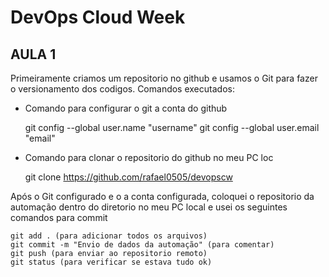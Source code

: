 # **DevOps Cloud Week**

## **AULA 1**
Primeiramente criamos um repositorio no github e usamos o Git para fazer o versionamento dos codigos.
Comandos executados:
- Comando para configurar o git a conta do github
 
    git config --global user.name "username" 
    git config --global user.email "email"
    
- Comando para clonar o repositorio do github no meu PC loc

    git clone https://github.com/rafael0505/devopscw

Após o Git configurado e o a conta configurada, coloquei o repositorio da automação dentro do diretorio no meu PC local e usei os seguintes comandos para commit

    git add . (para adicionar todos os arquivos)
    git commit -m "Envio de dados da automação" (para comentar)
    git push (para enviar ao repositorio remoto)
    git status (para verificar se estava tudo ok)
 

    
